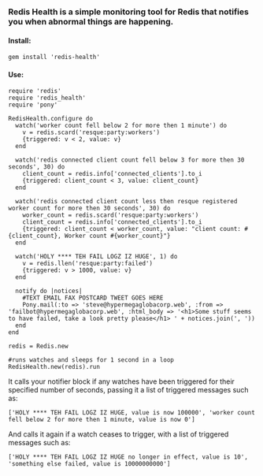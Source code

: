### Redis Health is a simple monitoring tool for Redis that notifies you when abnormal things are happening.

#### Install:

    gem install 'redis-health'

#### Use:

    require 'redis'
    require 'redis_health'
    require 'pony'

    RedisHealth.configure do
      watch('worker count fell below 2 for more then 1 minute') do
        v = redis.scard('resque:party:workers')
        {triggered: v < 2, value: v}
      end

      watch('redis connected client count fell below 3 for more then 30 seconds', 30) do
        client_count = redis.info['connected_clients'].to_i
        {triggered: client_count < 3, value: client_count}
      end

      watch('redis connected client count less then resque registered worker count for more then 30 seconds', 30) do
        worker_count = redis.scard('resque:party:workers')
        client_count = redis.info['connected_clients'].to_i
        {triggered: client_count < worker_count, value: "client count: #{client_count}, Worker count #{worker_count}"}
      end

      watch('HOLY **** TEH FAIL LOGZ IZ HUGE', 1) do
        v = redis.llen('resque:party:failed')
        {triggered: v > 1000, value: v}
      end

      notify do |notices|
        #TEXT EMAIL FAX POSTCARD TWEET GOES HERE
        Pony.mail(:to => 'steve@hypermegaglobacorp.web', :from => 'failbot@hypermegaglobacorp.web', :html_body => '<h1>Some stuff seems to have failed, take a look pretty please</h1> ' + notices.join(', '))
      end
    end

    redis = Redis.new

    #runs watches and sleeps for 1 second in a loop
    RedisHealth.new(redis).run

It calls your notifier block if any watches have been triggered for their specified number of seconds, passing it a list of triggered messages such as:

    ['HOLY **** TEH FAIL LOGZ IZ HUGE, value is now 100000', 'worker count fell below 2 for more then 1 minute, value is now 0']

And calls it again if a watch ceases to trigger, with a list of triggered messages such as:

    ['HOLY **** TEH FAIL LOGZ IZ HUGE no longer in effect, value is 10', 'something else failed, value is 10000000000']
